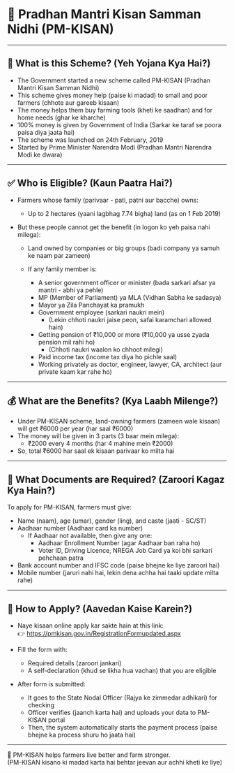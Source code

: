 # 🌾 Pradhan Mantri Kisan Samman Nidhi (PM-KISAN)

---

## 📌 What is this Scheme? (Yeh Yojana Kya Hai?)

- The Government started a new scheme called PM-KISAN (Pradhan Mantri Kisan Samman Nidhi)  
- This scheme gives money help (paise ki madad) to small and poor farmers (chhote aur gareeb kisaan)  
- The money helps them buy farming tools (kheti ke saadhan) and for home needs (ghar ke kharche)  
- 100% money is given by Government of India (Sarkar ke taraf se poora paisa diya jaata hai)  
- The scheme was launched on 24th February, 2019  
- Started by Prime Minister Narendra Modi (Pradhan Mantri Narendra Modi ke dwara)

---

## ✅ Who is Eligible? (Kaun Paatra Hai?)

- Farmers whose family (parivaar - pati, patni aur bacche) owns:
  - Up to 2 hectares (yaani lagbhag 7.74 bigha) land (as on 1 Feb 2019)

- But these people cannot get the benefit (in logon ko yeh paisa nahi milega):

  - Land owned by companies or big groups (badi company ya samuh ke naam par zameen)

  - If any family member is:
    - A senior government officer or minister (bada sarkari afsar ya mantri - abhi ya pehle)
    - MP (Member of Parliament) ya MLA (Vidhan Sabha ke sadasya)
    - Mayor ya Zila Panchayat ka pramukh
    - Government employee (sarkari naukri mein)
      - (Lekin chhoti naukri jaise peon, safai karamchari allowed hain)
    - Getting pension of ₹10,000 or more (₹10,000 ya usse zyada pension mil rahi ho)
      - (Chhoti naukri waalon ko chhoot milegi)
    - Paid income tax (income tax diya ho pichle saal)
    - Working privately as doctor, engineer, lawyer, CA, architect (aur private kaam kar rahe ho)

---

## 💰 What are the Benefits? (Kya Laabh Milenge?)

- Under PM-KISAN scheme, land-owning farmers (zameen wale kisaan) will get ₹6000 per year (har saal ₹6000)
- The money will be given in 3 parts (3 baar mein milega):
  - ₹2000 every 4 months (har 4 mahine mein ₹2000)
- So, total ₹6000 har saal ek kisaan parivaar ko milta hai

---

## 📄 What Documents are Required? (Zaroori Kagaz Kya Hain?)

To apply for PM-KISAN, farmers must give:

- Name (naam), age (umar), gender (ling), and caste (jaati - SC/ST)
- Aadhaar number (Aadhaar card ka number)
  - If Aadhaar not available, then give any one:
    - Aadhaar Enrollment Number (agar Aadhaar ban raha ho)
    - Voter ID, Driving Licence, NREGA Job Card ya koi bhi sarkari pehchaan patra
- Bank account number and IFSC code (paise bhejne ke liye zaroori hai)
- Mobile number (jaruri nahi hai, lekin dena achha hai taaki update milta rahe)

---

## 📝 How to Apply? (Aavedan Kaise Karein?)

- Naye kisaan online apply kar sakte hain at this link:  
  👉 https://pmkisan.gov.in/RegistrationFormupdated.aspx

- Fill the form with:
  - Required details (zaroori jankari)
  - A self-declaration (khud se likha hua vachan) that you are eligible

- After form is submitted:
  - It goes to the State Nodal Officer (Rajya ke zimmedar adhikari) for checking
  - Officer verifies (jaanch karta hai) and uploads your data to PM-KISAN portal
  - Then, the system automatically starts the payment process (paise bhejne ka process shuru ho jaata hai)

---

🌱 PM-KISAN helps farmers live better and farm stronger.  
(PM-KISAN kisano ki madad karta hai behtar jeevan aur achhi kheti ke liye)
